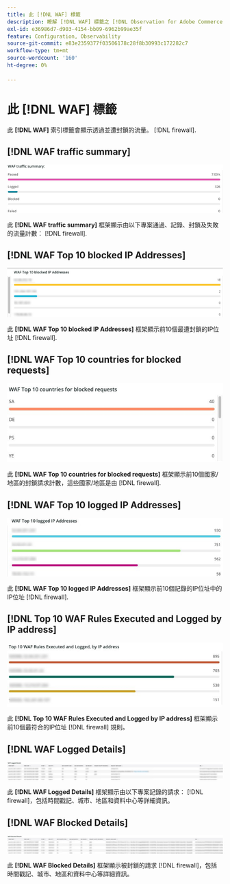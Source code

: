 ```yaml
---
title: 此 [!DNL WAF] 標籤
description: 瞭解 [!DNL WAF] 標籤之 [!DNL Observation for Adobe Commerce].
exl-id: e36986d7-d903-4154-bb09-6962b99ae35f
feature: Configuration, Observability
source-git-commit: e83e2359377f03506178c28f8b30993c172282c7
workflow-type: tm+mt
source-wordcount: '160'
ht-degree: 0%

---
```


# 此 [!DNL WAF] 標籤

此 **[!DNL WAF]** 索引標籤會顯示透過並遭封鎖的流量。 [!DNL firewall].

## [!DNL WAF traffic summary]

![WAF流量摘要](../../assets/tools/observation-for-adobe-commerce/waf-1.png)

此 **[!DNL WAF traffic summary]** 框架顯示由以下專案通過、記錄、封鎖及失敗的流量計數： [!DNL firewall].

## [!DNL WAF Top 10 blocked IP Addresses]

![waf前10個封鎖的IP位址](../../assets/tools/observation-for-adobe-commerce/waf-2.png)

此 **[!DNL WAF Top 10 blocked IP Addresses]** 框架顯示前10個最遭封鎖的IP位址 [!DNL firewall].

## [!DNL WAF Top 10 countries for blocked requests]

![針對封鎖的請求排名WAF前10個國家/地區](../../assets/tools/observation-for-adobe-commerce/waf-3.jpg)

此 **[!DNL WAF Top 10 countries for blocked requests]** 框架顯示前10個國家/地區的封鎖請求計數，這些國家/地區是由 [!DNL firewall].

## [!DNL WAF Top 10 logged IP Addresses]

![waf前10個記錄的IP位址](../../assets/tools/observation-for-adobe-commerce/waf-4.jpg)

此 **[!DNL WAF Top 10 logged IP Addresses]** 框架顯示前10個記錄的IP位址中的IP位址 [!DNL firewall].

## [!DNL Top 10 WAF Rules Executed and Logged by IP address]

![依IP位址執行和記錄的前10項WAF規則](../../assets/tools/observation-for-adobe-commerce/waf-5.jpg)

此 **[!DNL Top 10 WAF Rules Executed and Logged by IP address]** 框架顯示前10個最符合的IP位址 [!DNL firewall] 規則。

## [!DNL WAF Logged Details]

![WAF記錄的詳細資料](../../assets/tools/observation-for-adobe-commerce/waf-6.jpg)

此 **[!DNL WAF Logged Details]** 框架顯示由以下專案記錄的請求： [!DNL firewall]，包括時間戳記、城市、地區和資料中心等詳細資訊。

## [!DNL WAF Blocked Details]

![WAF封鎖的詳細資料](../../assets/tools/observation-for-adobe-commerce/waf-7.jpg)

此 **[!DNL WAF Blocked Details]** 框架顯示被封鎖的請求 [!DNL firewall]，包括時間戳記、城市、地區和資料中心等詳細資訊。
